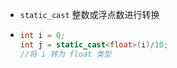 - `static_cast` 整数或浮点数进行转换
- ```C++
  int i = 0;
  int j = static_cast<float>(i)/10;
  //将 i 转为 float 类型
  ```